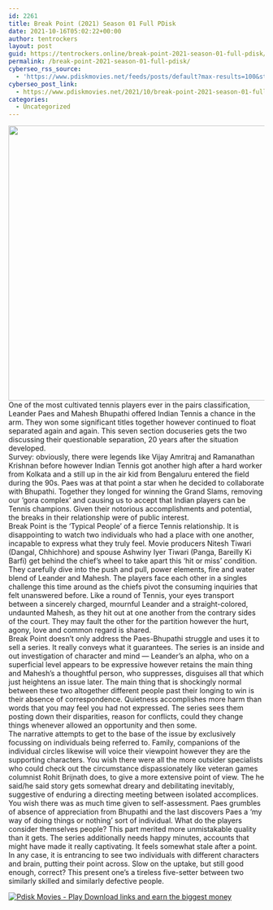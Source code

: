 ```yaml
---
id: 2261
title: Break Point (2021) Season 01 Full PDisk
date: 2021-10-16T05:02:22+00:00
author: tentrockers
layout: post
guid: https://tentrockers.online/break-point-2021-season-01-full-pdisk/
permalink: /break-point-2021-season-01-full-pdisk/
cyberseo_rss_source:
  - 'https://www.pdiskmovies.net/feeds/posts/default?max-results=100&start-index=1'
cyberseo_post_link:
  - https://www.pdiskmovies.net/2021/10/break-point-2021-season-01-full-pdisk.html
categories:
  - Uncategorized
---
```

<div class="separator">
  <a href="https://blogger.googleusercontent.com/img/a/AVvXsEgJPYvYKly4dwVvb7z3FrPK9hNPETu7nWGb-YxywaTf2WY01z5LsFwFKf8MZBK_lLrFmkMfQtjBCxjU-B0qsHtxG9XFiQf9hV6wogRjE5WdRxAZ4Ntz6vpsYbXlG-_79ebqY7gD5DTlczJw2yKon7tRfACIAkeym9XRYnxfdxGz1mH2cqc6bMoHyxzTpg=s720" imageanchor="1"><img loading="lazy" border="0" data-original-height="608" data-original-width="720" height="540" src="https://blogger.googleusercontent.com/img/a/AVvXsEgJPYvYKly4dwVvb7z3FrPK9hNPETu7nWGb-YxywaTf2WY01z5LsFwFKf8MZBK_lLrFmkMfQtjBCxjU-B0qsHtxG9XFiQf9hV6wogRjE5WdRxAZ4Ntz6vpsYbXlG-_79ebqY7gD5DTlczJw2yKon7tRfACIAkeym9XRYnxfdxGz1mH2cqc6bMoHyxzTpg=w640-h540" width="640" /></a>
</div>



<div>
  <div>
    <span>One of the most cultivated tennis players ever in the pairs classification, Leander Paes and Mahesh Bhupathi offered Indian Tennis a chance in the arm. They won some significant titles together however continued to float separated again and again. This seven section docuseries gets the two discussing their questionable separation, 20 years after the situation developed.&nbsp;</span>
  </div>
  
  <div>
    <span>Survey: obviously, there were legends like Vijay Amritraj and Ramanathan Krishnan before however Indian Tennis got another high after a hard worker from Kolkata and a still up in the air kid from Bengaluru entered the field during the 90s. Paes was at that point a star when he decided to collaborate with Bhupathi. Together they longed for winning the Grand Slams, removing our &#8216;gora complex&#8217; and causing us to accept that Indian players can be Tennis champions. Given their notorious accomplishments and potential, the breaks in their relationship were of public interest.&nbsp;</span>
  </div>
  
  <div>
    <span>Break Point is the &#8216;Typical People&#8217; of a fierce Tennis relationship. It is disappointing to watch two individuals who had a place with one another, incapable to express what they truly feel. Movie producers Nitesh Tiwari (Dangal, Chhichhore) and spouse Ashwiny Iyer Tiwari (Panga, Bareilly Ki Barfi) get behind the chief&#8217;s wheel to take apart this &#8216;hit or miss&#8217; condition. They carefully dive into the push and pull, power elements, fire and water blend of Leander and Mahesh. The players face each other in a singles challenge this time around as the chiefs pivot the consuming inquiries that felt unanswered before. Like a round of Tennis, your eyes transport between a sincerely charged, mournful Leander and a straight-colored, undaunted Mahesh, as they hit out at one another from the contrary sides of the court. They may fault the other for the partition however the hurt, agony, love and common regard is shared.&nbsp;</span>
  </div>
  
  <div>
    <span>Break Point doesn&#8217;t only address the Paes-Bhupathi struggle and uses it to sell a series. It really conveys what it guarantees. The series is an inside and out investigation of character and mind — Leander&#8217;s an alpha, who on a superficial level appears to be expressive however retains the main thing and Mahesh&#8217;s a thoughtful person, who suppresses, disguises all that which just heightens an issue later. The main thing that is shockingly normal between these two altogether different people past their longing to win is their absence of correspondence. Quietness accomplishes more harm than words that you may feel you had not expressed. The series sees them posting down their disparities, reason for conflicts, could they change things whenever allowed an opportunity and then some.&nbsp;</span>
  </div>
  
  <div>
    <span>The narrative attempts to get to the base of the issue by exclusively focussing on individuals being referred to. Family, companions of the individual circles likewise will voice their viewpoint however they are the supporting characters. You wish there were all the more outsider specialists who could check out the circumstance dispassionately like veteran games columnist Rohit Brijnath does, to give a more extensive point of view. The he said/he said story gets somewhat dreary and debilitating inevitably, suggestive of enduring a directing meeting between isolated accomplices. You wish there was as much time given to self-assessment. Paes grumbles of absence of appreciation from Bhupathi and the last discovers Paes a &#8216;my way of doing things or nothing&#8217; sort of individual. What do the players consider themselves people? This part merited more unmistakable quality than it gets. The series additionally needs happy minutes, accounts that might have made it really captivating. It feels somewhat stale after a point.&nbsp;</span>
  </div>
  
  <div>
    <span>In any case, it is entrancing to see two individuals with different characters and brain, putting their point across. Slow on the uptake, but still good enough, correct? This present one&#8217;s a tireless five-setter between two similarly skilled and similarly defective people.</span>
  </div>
</div>

[![](https://1.bp.blogspot.com/-a93bp85aB6g/YUXjACCiX3I/AAAAAAAAbQE/GHmPI7h0af0tqn6tYzd0cdrDv9Hu9LUSACLcBGAsYHQ/s16000/Play_it_New-removebg-preview.png "Pdisk Movies - Play Download links and earn the biggest money")](https://www.pdisk.me/share-video?videoid=nv2n35003orc)